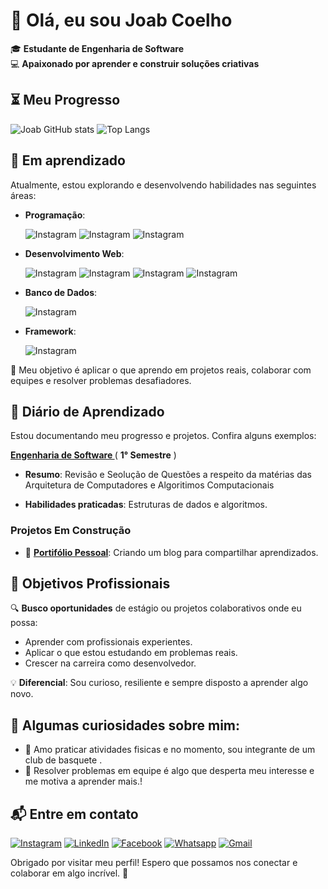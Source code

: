 # 👋 Olá, eu sou Joab Coelho 

🎓 **Estudante de Engenharia de Software**  
💻 **Apaixonado por aprender e construir soluções criativas**  

## ⏳  Meu Progresso

![Joab GitHub stats](https://github-readme-stats.vercel.app/api?username=JoabCoelh0&show_icons=true&theme=dracula)
![Top Langs](https://github-readme-stats.vercel.app/api/top-langs/?username=JoabCoelh0&layout=compact&theme=dracula)

## 🌱 Em aprendizado  
Atualmente, estou explorando e desenvolvendo habilidades nas seguintes áreas:  
- **Programação**: 

    ![Instagram](https://img.shields.io/badge/JavaScript-F7DF1E?style=for-the-badge&logo=javascript&logoColor=black)
    ![Instagram](    https://img.shields.io/badge/Python-3776AB?style=for-the-badge&logo=python&logoColor=white)
    ![Instagram](        https://img.shields.io/badge/Java-ED8B00?style=for-the-badge&logo=openjdk&logoColor=white)

- **Desenvolvimento Web**: 

    ![Instagram](https://img.shields.io/badge/React-20232A?style=for-the-badge&logo=react&logoColor=61DAFB)
    ![Instagram](https://img.shields.io/badge/Node.js-43853D?style=for-the-badge&logo=node.js&logoColor=white)
    ![Instagram](https://img.shields.io/badge/HTML5-E34F26?style=for-the-badge&logo=html5&logoColor=white)
    ![Instagram](https://img.shields.io/badge/CSS3-1572B6?style=for-the-badge&logo=css3&logoColor=white)

- **Banco de Dados**:  

    ![Instagram](https://img.shields.io/badge/MySQL-00000F?style=for-the-badge&logo=mysql&logoColor=white)
- **Framework**: 

    ![Instagram](https://img.shields.io/badge/Bootstrap-563D7C?style=for-the-badge&logo=bootstrap&logoColor=white)



🚀 Meu objetivo é aplicar o que aprendo em projetos reais, colaborar com equipes e resolver problemas desafiadores.



## 📘 Diário de Aprendizado  
Estou documentando meu progresso e projetos. Confira alguns exemplos:  
 
  **[Engenharia de Software ](link)**( **1° Semestre** )  

   - **Resumo**: Revisão e Seolução de Questões a respeito da matérias das Arquitetura de Computadores e Algoritimos Computacionais

   - **Habilidades praticadas**: Estruturas de dados e algoritmos.  

### Projetos Em Construção  
- 🔧 **[Portifólio Pessoal](link)**: Criando um blog para compartilhar aprendizados.  
  



## 🎯 Objetivos Profissionais  
🔍 **Busco oportunidades** de estágio ou projetos colaborativos onde eu possa:  
- Aprender com profissionais experientes.  
- Aplicar o que estou estudando em problemas reais.  
- Crescer na carreira como desenvolvedor.  

💡 **Diferencial**: Sou curioso, resiliente e sempre disposto a aprender algo novo.



## 🌟 Algumas curiosidades sobre mim:  
- 🏀 Amo praticar atividades fisicas e no momento, sou integrante de um club de basquete .  
- 🧩 Resolver problemas em equipe é algo que desperta meu interesse e me motiva a aprender mais.!  



## 📬 Entre em contato  
[![Instagram](https://img.shields.io/badge/Instagram-E4405F?style=for-the-badge&logo=instagram&logoColor=white)](https://www.instagram.com/joabs_coelho/)
[![LinkedIn](https://img.shields.io/badge/LinkedIn-0077B5?style=for-the-badge&logo=linkedin&logoColor=white)]()
[![Facebook](    https://img.shields.io/badge/Facebook-1877F2?style=for-the-badge&logo=facebook&logoColor=white)]()
[![Whatsapp](https://img.shields.io/badge/connect-%2300843e.svg?style=for-the-badge&logo=symfony&logoColor=white)]()
[![Gmail](https://img.shields.io/badge/Gmail-D14836?style=for-the-badge&logo=gmail&logoColor=white)]()



Obrigado por visitar meu perfil! Espero que possamos nos conectar e colaborar em algo incrível. 🚀
